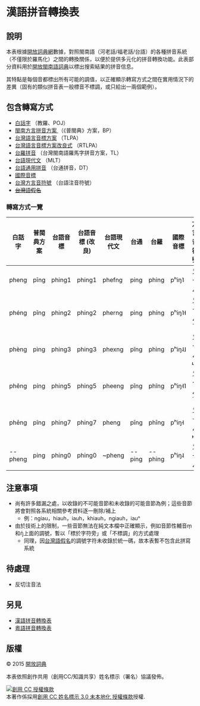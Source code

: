 # 漢語拼音轉換表

## 說明

本表根據[開放詞典網](http://kaifangcidian.com/)數據，對照閩南語（河老話/福老話/台語）的各種拼音系統（不僅限於羅馬化）之間的轉換關係，以便於提供多元化的拼音轉換功能。此表部分資料用於[開放閩南語詞典](http://kaifangcidian.com/han/minnan/)以標出搜索結果的拼音信息。

其特點是每個音都標出所有可能的調值，以正確顯示轉寫方式之間在實用情況下的差異（固有的類似拼音表一般標音不標調，或只給出一兩個範例）。

## 包含轉寫方式

* [白話字](https://zh.wikipedia.org/wiki/白話字) （教羅、POJ）
* [閩南方言拼音方案	](https://zh.wikipedia.org/wiki/閩南方言拼音方案) （《普閩典》方案，BP）
* [台灣語言音標方案](https://zh.wikipedia.org/wiki/台灣語言音標方案) （TLPA）
* [台灣語言音標方案改良式](https://zh.wikipedia.org/wiki/臺灣語言音標方案) （RTLPA）
* [台羅拼音](https://zh.wikipedia.org/wiki/台羅拼音)	（台灣閩南語羅馬字拼音方案，TL）
* [台語現代文](https://zh.wikipedia.org/wiki/台語現代文) （MLT）
* [台語通用拼音](https://zh.wikipedia.org/wiki/台語通用拼音) （台通拼音，DT）
* [國際音標](https://zh.wikipedia.org/wiki/國際音標)
* [台灣方言音符號](https://zh.wikipedia.org/wiki/台灣方言音符號) （台語注音符號）
* ~~[台灣語假名](https://zh.wikipedia.org/wiki/台灣語假名)~~

### 轉寫方式一覽

白話字 | 普閩典方案 | 台語音標 | 台語音標 (改良) | 台語現代文 | 台通 | 台羅 | 國際音標 | 方言音符號
----- | -------- | ------ | ------------- | -------- | --- | --- | ------- | --------
pheng | pīng | phing1 | phing1 | phefng | ping | phing | pʰiŋ˥ | ㄆㄧㄥ
phéng | pǐng | phing2 | phing2 | pherng | pìng | phíng | pʰiŋ˥˧ | ㄆㄧㄥˋ
phèng | pìng | phing3 | phing3 | phexng | pîng | phìng | pʰiŋ˨˩ | ㄆㄧㄥ˪
phêng | píng | phing5 | phing5 | pheeng | pǐng | phîng | pʰiŋ˧˥ | ㄆㄧㄥˊ
phēng | pîng | phing7 | phing7 | pheng | pīng | phīng | pʰiŋ˧ | ㄆㄧㄥ˫
--pheng | ping | phing0 | phing0 | ~pheng | --ping | --phing | pʰiŋ˨ | ㄆㄧㄥ


## 注意事項

* 尚有許多錯漏之處，以收錄的不可能音節和未收錄的可能音節為例；這些音節將會對照各系統相關參考資料逐一刪除/補上
    * 例：ngiau，hiauh，iauh，khiauh，ngiauh，iauⁿ
* 由於技術上的限制，一些音節無法在純文本檔中正確顯示，例如音節性輔音m̩和ŋ̍上面的調號，暫以「標於字符旁」或「不標調」的方式處理
    * 同理，因[台灣語假名](https://zh.wikipedia.org/wiki/臺灣語假名)的調號字符未收錄於統一碼，故本表暫不包含此拼寫系統

## 待處理

* 反切注音法

## 另見

* [漢語拼音轉換表](https://github.com/kfcd/pinyin)
* [粵語拼音轉換表](https://github.com/kfcd/pingyam)

## 版權

© 2015 [開放詞典](http://www.kaifangcidian.com)

本表依照創作共用（創用CC/知識共享）姓名標示（署名）協議發佈。

<a rel="license" href="http://creativecommons.org/licenses/by/3.0/"><img alt="創用 CC 授權條款" style="border-width:0" src="https://i.creativecommons.org/l/by/3.0/88x31.png" /></a><br />本著作係採用<a rel="license" href="http://creativecommons.org/licenses/by/3.0/">創用 CC 姓名標示 3.0 未本地化 授權條款</a>授權.
